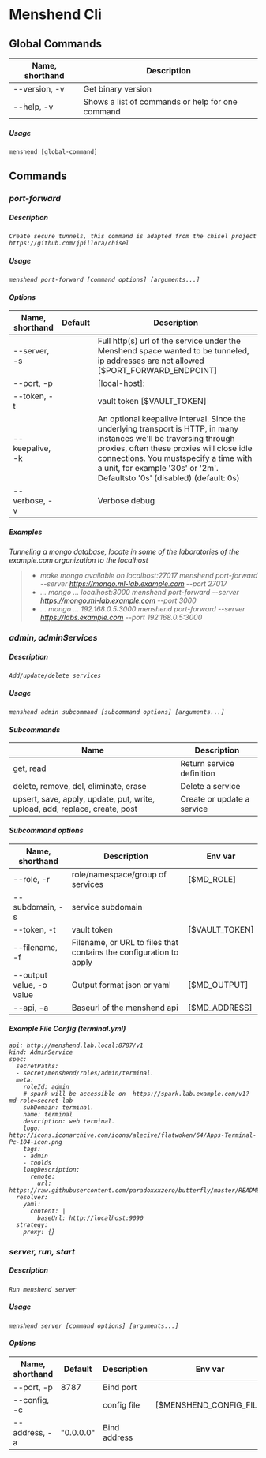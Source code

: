 Menshend Cli
========

## Global Commands
| Name, shorthand | Description |
| ------ | -----|
| --version, -v | Get binary version |
| --help, -v | Shows a list of commands or help for one command |

##### Usage
```menshend [global-command]```

## Commands

### <i class="icon-angle-right"/>port-forward

##### Description
```Create secure tunnels, this command is adapted from the chisel project https://github.com/jpillora/chisel```

##### Usage
```menshend port-forward [command options] [arguments...]```

#### Options
| Name, shorthand | Default | Description |
| ------ | ------ | -----|
| --server, -s  |  | Full http(s) url of the service under the Menshend space wanted to be tunneled, ip addresses are not allowed [$PORT_FORWARD_ENDPOINT]|
| --port, -p | | [local-host]:<local-port> |
| --token, -t | | vault token [$VAULT_TOKEN] |
| --keepalive, -k |   | An optional keepalive interval. Since the underlying transport is HTTP, in many instances we'll be traversing through proxies, often these proxies will close idle connections. You mustspecify a time with a unit, for example '30s' or '2m'. Defaultsto '0s' (disabled) (default: 0s) |
| --verbose, -v| | Verbose debug |

##### Examples
 Tunneling a mongo database, locate in some of the laboratories of the example.com organization to the localhost
 >-  make mongo available on localhost:27017
     menshend port-forward   --server https://mongo.ml-lab.example.com  --port 27017
> -  ... mongo ... localhost:3000
     menshend port-forward  --server https://mongo.ml-lab.example.com  --port 3000
> - ... mongo ... 192.168.0.5:3000
     menshend port-forward  --server https://labs.example.com  --port 192.168.0.5:3000

### <i class="icon-angle-right"/>admin, adminServices

##### Description
```Add/update/delete services```

##### Usage
```menshend admin subcommand [subcommand options] [arguments...]```

#### Subcommands
| Name |  Description |
| ------ | -----|
| get, read  | Return service definition |
| delete, remove, del, eliminate, erase | Delete a service |
| upsert, save, apply, update, put, write, upload, add, replace, create, post | Create or update a service |

#### Subcommand options
| Name, shorthand | Description | Env var |
| ------ | -----| ----- |
| --role, -r | role/namespace/group of services | [$MD_ROLE] |
| --subdomain, -s | service subdomain | |
| --token, -t | vault token | [$VAULT_TOKEN] |
| --filename, -f | Filename, or URL to files that contains the configuration to apply| |
| --output value, -o value| Output format json or yaml | [$MD_OUTPUT] |
|--api, -a |Baseurl of the menshend api | [$MD_ADDRESS] |

#### Example File Config (terminal.yml)
```
api: http://menshend.lab.local:8787/v1
kind: AdminService
spec:
  secretPaths:
  - secret/menshend/roles/admin/terminal.
  meta:
    roleId: admin
    # spark will be accessible on  https://spark.lab.example.com/v1?md-role=secret-lab
    subDomain: terminal.
    name: terminal
    description: web terminal.
    logo: http://icons.iconarchive.com/icons/alecive/flatwoken/64/Apps-Terminal-Pc-104-icon.png
    tags:
    - admin
    - toolds
    longDescription:
      remote:
        url: https://raw.githubusercontent.com/paradoxxxzero/butterfly/master/README.md
  resolver:
    yaml:
      content: |
        baseUrl: http://localhost:9090
  strategy:
    proxy: {}
```

### <i class="icon-angle-right"/> server, run, start

##### Description
```Run menshend server```

##### Usage
```menshend server [command options] [arguments...]```

#### Options
| Name, shorthand | Default | Description | Env var |
| ------ | ------ | -----| -----|
| --port, -p | 8787 | Bind port| |
| --config, -c | | config file | [$MENSHEND_CONFIG_FILE] |
| --address, -a | "0.0.0.0" | Bind address  | |
